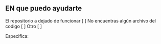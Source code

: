 ## EN que puedo ayudarte

El repositorio a dejado de funcionar [ ]
No encuentras algún archivo del codigo [ ]
Otro [ ]

Especifica: 
